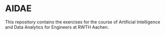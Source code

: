 # AIDAE

This repository contains the exercises for the course of Artificial Intelligence and Data Analytics for Engineers at RWTH Aachen.